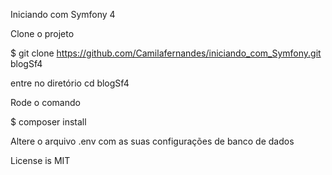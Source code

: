 Iniciando com Symfony 4

Clone o projeto

$ git clone https://github.com/Camilafernandes/iniciando_com_Symfony.git blogSf4

entre no diretório cd blogSf4

Rode o comando

$ composer install

Altere o arquivo .env com as suas configurações de banco de dados



License is MIT

